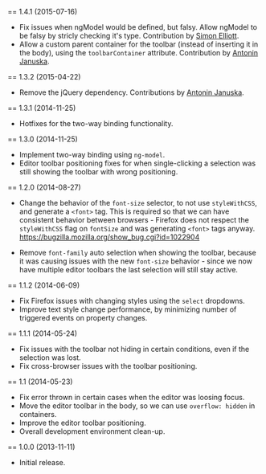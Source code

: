 == 1.4.1 (2015-07-16)

* Fix issues when ngModel would be defined, but falsy. Allow ngModel to be falsy by stricly checking it's type. Contribution by [Simon Elliott](https://github.com/purge).
* Allow a custom parent container for the toolbar (instead of inserting it in the body), using the `toolbarContainer` attribute. Contribution by [Antonin Januska](https://github.com/AntJanus).

== 1.3.2 (2015-04-22)

* Remove the jQuery dependency. Contributions by [Antonin Januska](https://github.com/AntJanus).

== 1.3.1 (2014-11-25)

* Hotfixes for the two-way binding functionality.

== 1.3.0 (2014-11-25)

* Implement two-way binding using `ng-model`.
* Editor toolbar positioning fixes for when single-clicking a selection was still showing the toolbar with wrong positioning.

== 1.2.0 (2014-08-27)

* Change the behavior of the `font-size` selector, to not use `styleWithCSS`, and generate a `<font>` tag. This is required so that we can have consistent behavior between browsers - Firefox does not respect the `styleWithCSS` flag on `fontSize` and was generating `<font>` tags anyway. https://bugzilla.mozilla.org/show_bug.cgi?id=1022904

* Remove `font-family` auto selection when showing the toolbar, because it was causing issues with the new `font-size` behavior - since we now have multiple editor toolbars the last selection will still stay active.

== 1.1.2 (2014-06-09)

* Fix Firefox issues with changing styles using the `select` dropdowns.
* Improve text style change performance, by minimizing number of triggered events on property changes.

== 1.1.1 (2014-05-24)

* Fix issues with the toolbar not hiding in certain conditions, even if the selection was lost.
* Fix cross-browser issues with the toolbar positioning.

== 1.1 (2014-05-23)

* Fix error thrown in certain cases when the editor was loosing focus.
* Move the editor toolbar in the body, so we can use `overflow: hidden` in containers.
* Improve the editor toolbar positioning.
* Overall development environment clean-up.

== 1.0.0 (2013-11-11)

* Initial release.
